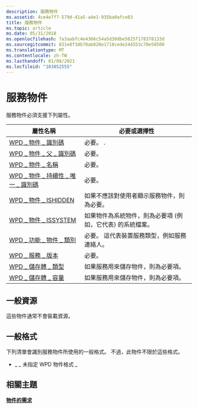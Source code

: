 ```yaml
---
description: 服務物件
ms.assetid: 4ce4e7f7-579d-41a5-a4e1-935ba0afce83
title: 服務物件
ms.topic: article
ms.date: 05/31/2018
ms.openlocfilehash: 7a3aabfc4e4366c54a5d30dbe5825f178378133d
ms.sourcegitcommit: 831e8f3db78ab820e1710cede244553c70e50500
ms.translationtype: MT
ms.contentlocale: zh-TW
ms.lasthandoff: 01/08/2021
ms.locfileid: "103852555"
---
```

# <a name="service-object"></a>服務物件

服務物件必須支援下列屬性。



| 屬性名稱                                                                                                                      | 必要或選擇性                                                                  |
|------------------------------------------------------------------------------------------------------------------------------------|---------------------------------------------------------------------------------------|
| [WPD \_ 物件 \_ 識別碼](/previous-versions/windows/hardware/drivers/ff597893(v=vs.85))                                                         | 必要。 .                                                                           |
| [WPD \_ 物件 \_ 父 \_ 識別碼](/previous-versions/windows/hardware/drivers/ff597893(v=vs.85))                                   | 必要。                                                                             |
| [WPD \_ 物件 \_ 名稱](/previous-versions/windows/hardware/drivers/ff597893(v=vs.85))                                                   | 必要。                                                                             |
| [WPD \_ 物件 \_ 持續性 \_ 唯一 \_ 識別碼](/previous-versions/windows/hardware/drivers/ff597893(v=vs.85)) | 必要。                                                                             |
| [WPD \_ 物件 \_ ISHIDDEN](/previous-versions/windows/hardware/drivers/ff597893(v=vs.85))                                       | 如果不應該對使用者顯示服務物件，則為必要。                       |
| [WPD \_ 物件 \_ ISSYSTEM](/previous-versions/windows/hardware/drivers/ff597893(v=vs.85))                                       | 如果物件為系統物件，則為必要項 (例如，它代表) 的系統檔案。 |
| [WPD \_ 功能 \_ 物件 \_ 類別](/previous-versions/windows/hardware/drivers/ff597893(v=vs.85))     | 必要。 這代表裝置服務類型，例如服務連絡人。          |
| [WPD \_ 服務 \_ 版本](/previous-versions/windows/hardware/drivers/ff597893(v=vs.85))                                       | 必要。                                                                             |
| [WPD \_ 儲存體 \_ 類型](/previous-versions/windows/hardware/drivers/ff597893(v=vs.85))                                                | 如果服務用來儲存物件，則為必要項。                                     |
| [WPD \_ 儲存體 \_ 容量](/previous-versions/windows/hardware/drivers/ff597865(v=vs.85))                                    | 如果服務用來儲存物件，則為必要項。                                     |



 

## <a name="typical-resources"></a>一般資源

這些物件通常不會裝載資源。

## <a name="typical-formats"></a>一般格式

下列清單會識別服務物件所使用的一般格式。 不過，此物件不限於這些格式。

-   \_ \_ 未指定 WPD 物件格式 \_

## <a name="related-topics"></a>相關主題

<dl> <dt>

[**物件的需求**](requirements-for-objects.md)
</dt> </dl>

 

 
